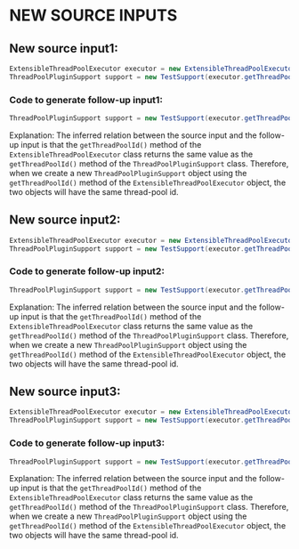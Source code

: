 # NEW SOURCE INPUTS
## New source input1:
```java
ExtensibleThreadPoolExecutor executor = new ExtensibleThreadPoolExecutor("test", manager, 5, 5, 1000L, TimeUnit.MILLISECONDS, new ArrayBlockingQueue<>(1), Thread::new, new ThreadPoolExecutor.AbortPolicy());
ThreadPoolPluginSupport support = new TestSupport(executor.getThreadPoolId(), executor, manager);
```
### Code to generate follow-up input1:
```java
ThreadPoolPluginSupport support = new TestSupport(executor.getThreadPoolId(), executor, manager);
```
Explanation: The inferred relation between the source input and the follow-up input is that the `getThreadPoolId()` method of the `ExtensibleThreadPoolExecutor` class returns the same value as the `getThreadPoolId()` method of the `ThreadPoolPluginSupport` class. Therefore, when we create a new `ThreadPoolPluginSupport` object using the `getThreadPoolId()` method of the `ExtensibleThreadPoolExecutor` object, the two objects will have the same thread-pool id.

## New source input2:
```java
ExtensibleThreadPoolExecutor executor = new ExtensibleThreadPoolExecutor("test", manager, 5, 5, 1000L, TimeUnit.MILLISECONDS, new ArrayBlockingQueue<>(1), Thread::new, new ThreadPoolExecutor.AbortPolicy());
ThreadPoolPluginSupport support = new TestSupport(executor.getThreadPoolId(), executor, manager);
```
### Code to generate follow-up input2:
```java
ThreadPoolPluginSupport support = new TestSupport(executor.getThreadPoolId(), executor, manager);
```
Explanation: The inferred relation between the source input and the follow-up input is that the `getThreadPoolId()` method of the `ExtensibleThreadPoolExecutor` class returns the same value as the `getThreadPoolId()` method of the `ThreadPoolPluginSupport` class. Therefore, when we create a new `ThreadPoolPluginSupport` object using the `getThreadPoolId()` method of the `ExtensibleThreadPoolExecutor` object, the two objects will have the same thread-pool id.

## New source input3:
```java
ExtensibleThreadPoolExecutor executor = new ExtensibleThreadPoolExecutor("test", manager, 5, 5, 1000L, TimeUnit.MILLISECONDS, new ArrayBlockingQueue<>(1), Thread::new, new ThreadPoolExecutor.AbortPolicy());
ThreadPoolPluginSupport support = new TestSupport(executor.getThreadPoolId(), executor, manager);
```
### Code to generate follow-up input3:
```java
ThreadPoolPluginSupport support = new TestSupport(executor.getThreadPoolId(), executor, manager);
```
Explanation: The inferred relation between the source input and the follow-up input is that the `getThreadPoolId()` method of the `ExtensibleThreadPoolExecutor` class returns the same value as the `getThreadPoolId()` method of the `ThreadPoolPluginSupport` class. Therefore, when we create a new `ThreadPoolPluginSupport` object using the `getThreadPoolId()` method of the `ExtensibleThreadPoolExecutor` object, the two objects will have the same thread-pool id.
